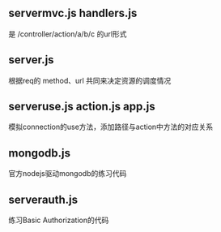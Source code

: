 
## servermvc.js handlers.js
是 /controller/action/a/b/c 的url形式

## server.js
根据req的 method、url 共同来决定资源的调度情况

## serveruse.js action.js app.js
模拟connection的use方法，添加路径与action中方法的对应关系

## mongodb.js 
官方nodejs驱动mongodb的练习代码

## serverauth.js
练习Basic Authorization的代码